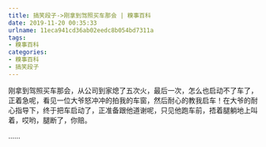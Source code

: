 ```yaml
---
title: 搞笑段子->刚拿到驾照买车那会 | 糗事百科
date: 2019-11-20 00:35:33
urlname: 11eca941cd36ab02eedc8b054bd7311a
tags: 
- 糗事百科
categories:
- 糗事百科
- 搞笑段子
---
```

刚拿到驾照买车那会，从公司到家熄了五次火，最后一次，怎么也启动不了车了，正着急呢，看见一位大爷怒冲冲的拍我的车窗，然后耐心的教我启车！在大爷的耐心指导下，终于把车启动了，正准备跟他道谢呢，只见他跑车前，捂着腿躺地上叫着，哎哟，腿断了，你赔。

……


